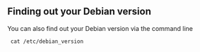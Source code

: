 ## Finding out your Debian version

 You can also find out your Debian version via the command line

```
 cat /etc/debian_version
```
